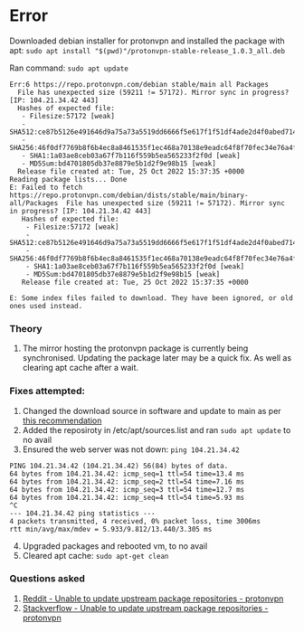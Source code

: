 # Error

Downloaded debian installer for protonvpn and installed the package with apt:
`sudo apt install "$(pwd)"/protonvpn-stable-release_1.0.3_all.deb`

Ran command: `sudo apt update` 

```
Err:6 https://repo.protonvpn.com/debian stable/main all Packages
  File has unexpected size (59211 != 57172). Mirror sync in progress? [IP: 104.21.34.42 443]
  Hashes of expected file:
   - Filesize:57172 [weak]
   - SHA512:ce87b5126e491646d9a75a73a5519dd6666f5e617f1f51df4ade2d4f0abed714ee838b905bc378f07a19fc20112a263610b472688a7febdfdd3e8973080ee1ef
   - SHA256:46f0df7769b8f6b4ec8a8461535f1ec468a70138e9eadc64f8f70fec34e76a4f
   - SHA1:1a03ae8ceb03a67f7b116f559b5ea565233f2f0d [weak]
   - MD5Sum:bd4701805db37e8879e5b1d2f9e98b15 [weak]
  Release file created at: Tue, 25 Oct 2022 15:37:35 +0000
Reading package lists... Done 
E: Failed to fetch https://repo.protonvpn.com/debian/dists/stable/main/binary-all/Packages  File has unexpected size (59211 != 57172). Mirror sync in progress? [IP: 104.21.34.42 443]
   Hashes of expected file:
    - Filesize:57172 [weak]
    - SHA512:ce87b5126e491646d9a75a73a5519dd6666f5e617f1f51df4ade2d4f0abed714ee838b905bc378f07a19fc20112a263610b472688a7febdfdd3e8973080ee1ef
    - SHA256:46f0df7769b8f6b4ec8a8461535f1ec468a70138e9eadc64f8f70fec34e76a4f
    - SHA1:1a03ae8ceb03a67f7b116f559b5ea565233f2f0d [weak]
    - MD5Sum:bd4701805db37e8879e5b1d2f9e98b15 [weak]
   Release file created at: Tue, 25 Oct 2022 15:37:35 +0000

E: Some index files failed to download. They have been ignored, or old ones used instead.
```

### Theory

1. The mirror hosting the protonvpn package is currently being synchronised. Updating the package later may be a quick fix. As well as  clearing apt cache after a wait.

### Fixes attempted:

1. Changed the download source in software and update to main as per [this recommendation](https://askubuntu.com/questions/1182803/what-causes-failed-to-fetch-file-has-unexpected-size-mirror-sync-progress)
2. Added the reposiroty in /etc/apt/sources.list and ran `sudo apt update` to no avail
3. Ensured the web server was not down: `ping 104.21.34.42`

```
PING 104.21.34.42 (104.21.34.42) 56(84) bytes of data.
64 bytes from 104.21.34.42: icmp_seq=1 ttl=54 time=13.4 ms
64 bytes from 104.21.34.42: icmp_seq=2 ttl=54 time=7.16 ms
64 bytes from 104.21.34.42: icmp_seq=3 ttl=54 time=12.7 ms
64 bytes from 104.21.34.42: icmp_seq=4 ttl=54 time=5.93 ms
^C
--- 104.21.34.42 ping statistics ---
4 packets transmitted, 4 received, 0% packet loss, time 3006ms
rtt min/avg/max/mdev = 5.933/9.812/13.440/3.305 ms
```
4. Upgraded packages and rebooted vm, to no avail
5. Cleared apt cache: `sudo apt-get clean`

### Questions asked
1. [Reddit - Unable to update upstream package repositories - protonvpn](https://www.reddit.com/r/linuxquestions/comments/yk8gov/unable_to_update_upstream_package_repositories/)
2. [Stackverflow - Unable to update upstream package repositories - protonvpn](https://stackoverflow.com/questions/74291868/unable-to-update-upstream-package-repositories-protonvpn)